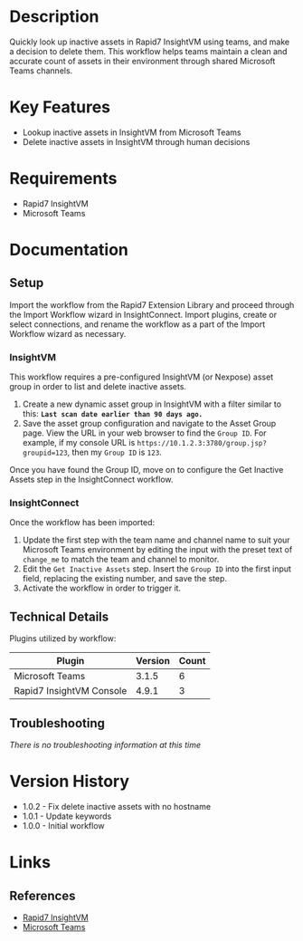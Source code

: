 # Description

Quickly look up inactive assets in Rapid7 InsightVM using teams, and make a decision to delete them. This workflow helps teams maintain a clean and accurate count of assets in their environment through shared Microsoft Teams channels.

# Key Features

* Lookup inactive assets in InsightVM from Microsoft Teams
* Delete inactive assets in InsightVM through human decisions

# Requirements

* Rapid7 InsightVM
* Microsoft Teams

# Documentation

## Setup

Import the workflow from the Rapid7 Extension Library and proceed through the Import Workflow wizard in InsightConnect. Import plugins, create or select connections, and rename the workflow as a part of the Import Workflow wizard as necessary.

### InsightVM

This workflow requires a pre-configured InsightVM (or Nexpose) asset group in order to list and delete inactive assets.

1. Create a new dynamic asset group in InsightVM with a filter similar to this: **`Last scan date earlier than 90 days ago.`**
2. Save the asset group configuration and navigate to the Asset Group page. View the URL in your web browser to find the `Group ID`. For example, if my console URL is `https://10.1.2.3:3780/group.jsp?groupid=123`, then my `Group ID` is `123`.

Once you have found the Group ID, move on to configure the Get Inactive Assets step in the InsightConnect workflow.

### InsightConnect

Once the workflow has been imported:
1. Update the first step with the team name and channel name to suit your Microsoft Teams environment by editing the input with the preset text of `change_me` to match the team and channel to monitor.
2. Edit the `Get Inactive Assets` step. Insert the `Group ID` into the first input field, replacing the existing number, and save the step.
3. Activate the workflow in order to trigger it.

## Technical Details

Plugins utilized by workflow:

|Plugin|Version|Count|
|----|----|--------|
|Microsoft Teams|3.1.5|6|
|Rapid7 InsightVM Console|4.9.1|3|

## Troubleshooting

_There is no troubleshooting information at this time_

# Version History

* 1.0.2 - Fix delete inactive assets with no hostname
* 1.0.1 - Update keywords
* 1.0.0 - Initial workflow

# Links

## References

* [Rapid7 InsightVM](https://www.rapid7.com/products/insightvm)
* [Microsoft Teams](https://docs.rapid7.com/insightconnect/microsoft-teams)

